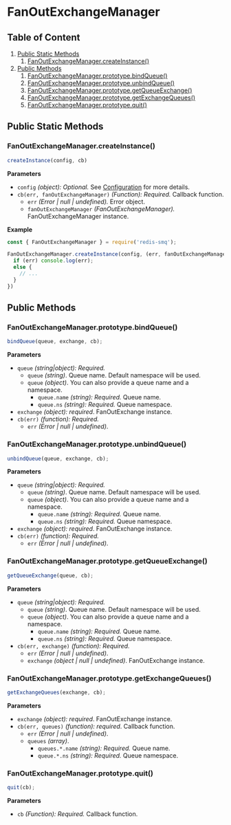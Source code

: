 # FanOutExchangeManager

## Table of Content

1. [Public Static Methods](#public-static-methods)
    1. [FanOutExchangeManager.createInstance()](#fanoutexchangemanagercreateinstance)
2. [Public Methods](#public-methods)
   1. [FanOutExchangeManager.prototype.bindQueue()](#fanoutexchangemanagerprototypebindqueue)
   2. [FanOutExchangeManager.prototype.unbindQueue()](#fanoutexchangemanagerprototypeunbindqueue) 
   3. [FanOutExchangeManager.prototype.getQueueExchange()](#fanoutexchangemanagerprototypegetqueueexchange) 
   4. [FanOutExchangeManager.prototype.getExchangeQueues()](#fanoutexchangemanagerprototypegetexchangequeues) 
   5. [FanOutExchangeManager.prototype.quit()](#fanoutexchangemanagerprototypequit)

## Public Static Methods

### FanOutExchangeManager.createInstance()

```javascript
createInstance(config, cb)
```

**Parameters**

- `config` *(object): Optional.*  See [Configuration](/docs/configuration.md) for more details.
- `cb(err, fanOutExchangeManager)` *(Function): Required.* Callback function.
  - `err` *(Error | null | undefined).* Error object.
  - `fanOutExchangeManager` *(FanOutExchangeManager).* FanOutExchangeManager instance.

**Example**

```javascript
const { FanOutExchangeManager } = require('redis-smq');

FanOutExchangeManager.createInstance(config, (err, fanOutExchangeManager) => {
  if (err) console.log(err);
  else {
    // ...
  }
})
```

## Public Methods

### FanOutExchangeManager.prototype.bindQueue()

```typescript
bindQueue(queue, exchange, cb);
```

**Parameters**

- `queue` *(string|object): Required.*
  - `queue` *(string)*. Queue name. Default namespace will be used.
  - `queue` *(object)*. You can also provide a queue name and a namespace.
    - `queue.name` *(string): Required.* Queue name.
    - `queue.ns` *(string): Required.* Queue namespace.
- `exchange` *(object): required*. FanOutExchange instance.
- `cb(err)` *(function): Required.*
    - `err` *(Error | null | undefined)*.
### FanOutExchangeManager.prototype.unbindQueue()

```typescript
unbindQueue(queue, exchange, cb);
```

**Parameters**


- `queue` *(string|object): Required.*
  - `queue` *(string)*. Queue name. Default namespace will be used.
  - `queue` *(object)*. You can also provide a queue name and a namespace.
    - `queue.name` *(string): Required.* Queue name.
    - `queue.ns` *(string): Required.* Queue namespace.
- `exchange` *(object): required*. FanOutExchange instance.
- `cb(err)` *(function): Required.*
    - `err` *(Error | null | undefined)*.
### FanOutExchangeManager.prototype.getQueueExchange()


```typescript
getQueueExchange(queue, cb);
```

**Parameters**

- `queue` *(string|object): Required.*
  - `queue` *(string)*. Queue name. Default namespace will be used.
  - `queue` *(object)*. You can also provide a queue name and a namespace.
    - `queue.name` *(string): Required.* Queue name.
    - `queue.ns` *(string): Required.* Queue namespace.
- `cb(err, exchange)` *(function): Required.*
    - `err` *(Error | null | undefined)*.
    - `exchange` *(object | null | undefined)*. FanOutExchange instance.

### FanOutExchangeManager.prototype.getExchangeQueues()


```typescript
getExchangeQueues(exchange, cb);
```

**Parameters**

- `exchange` *(object): required*. FanOutExchange instance. 
- `cb(err, queues)` *(function): required*. Callback function.
  - `err` *(Error | null | undefined)*.
  - `queues` *(array)*.
    - `queues.*.name` *(string): Required.* Queue name.
    - `queue.*.ns` *(string): Required.* Queue namespace.

### FanOutExchangeManager.prototype.quit()

```javascript
quit(cb);
```

**Parameters**
- `cb` *(Function): Required.* Callback function.